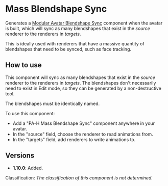 ﻿---
unlisted: true
---
# Mass Blendshape Sync

Generates a [Modular Avatar Blendshape Sync](https://modular-avatar.nadena.dev/docs/reference/blendshape-sync) component when the avatar is built,
which will sync as many blendshapes that exist in the *source* renderer to the renderers in *targets*.

This is ideally used with renderers that have a massive quantity of blendshapes that need to be synced, such as face tracking.

## How to use

This component will sync as many blendshapes that exist in the *source* renderer to the renderers in *targets*.
The blendshapes don't necessarily need to exist in Edit mode, so they can be generated by a non-destructive tool.

The blendshapes must be identically named.

To use this component:
- Add a "PA-H Mass Blendshape Sync" component anywhere in your avatar.
- In the "source" field, choose the renderer to read animations from.
- In the "targets" field, add renderers to write animations to.

## Versions

- **1.10.0**: Added.

Classification: *The classification of this component is not determined.*